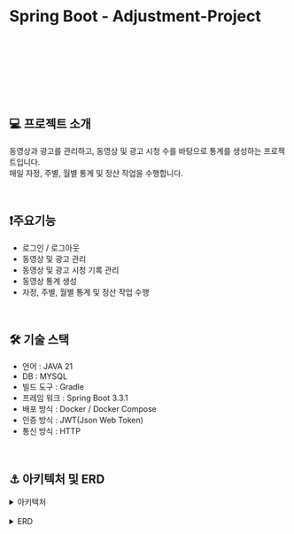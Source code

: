  # Spring Boot - Adjustment-Project
<br><br>

<img src="https://img.shields.io/badge/springboot-6DB33F?style=for-the-badge&logo=springboot&logoColor=white" alt=""/> <img src="https://img.shields.io/badge/Spring Security-6DB33F?style=for-the-badge&logo=Spring Security&logoColor=white" alt=""/>
<img src="https://img.shields.io/badge/Spring Cloud-6DB33F?style=for-the-badge&logo=icloud&logoColor=white" alt=""/> 
<img src="https://img.shields.io/badge/Spring batch-6DB33F?style=for-the-badge&logo=spring&logoColor=white" alt=""/> <img src="https://img.shields.io/badge/docker-2496ED?style=for-the-badge&logo=docker&logoColor=white" alt=""/> <img src="https://img.shields.io/badge/Mysql-4479A1?style=for-the-badge&logo=mysql&logoColor=white" alt=""/> <img src="https://img.shields.io/badge/k6-7D64FF?style=for-the-badge&logo=k6&logoColor=white" alt=""/>

<br><br>

## 💻 프로젝트 소개
동영상과 광고를 관리하고, 동영상 및 광고 시청 수를 바탕으로 통계를 생성하는 프로젝트입니다.<br>
매일 자정, 주별, 월별 통계 및 정산 작업을 수행합니다.

<br>

## ❗️주요기능
- 로그인 / 로그아웃
- 동영상 및 광고 관리
- 동영상 및 광고 시청 기록 관리
- 동영상 통계 생성
- 자정, 주별, 월별 통계 및 정산 작업 수행

<br>

## 🛠️ 기술 스택
- 언어 : JAVA 21
- DB : MYSQL
- 빌드 도구 : Gradle
- 프레임 워크 : Spring Boot 3.3.1
- 배포 방식 : Docker / Docker Compose
- 인증 방식 : JWT(Json Web Token)
- 통신 방식 : HTTP

<br>

## ⚓️ 아키텍처 및 ERD
<details><summary>아키텍처</summary>
</details>

<br>

<details>
<summary>ERD</summary>
    <img src="asset/스크린샷%202024-07-20%20오후%201.28.49.png" alt="">
</details>

